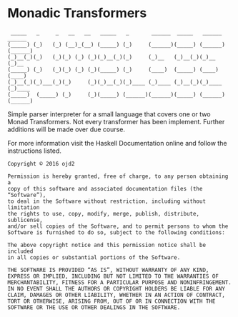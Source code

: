 # Monadic Transformers
```
 _____   _     _   __   __   _____   _       ______  _____   ______  ______ 
(_____) (_)   (_) (__)_(__) (_____) (_)     (______)(_____) (______)(______)
(_)__(_)(_)   (_)(_) (_) (_)(_)__(_)(_)     (_)__   (_)__(_)(_)__   (_)__   
(_____) (_)   (_)(_) (_) (_)(_____) (_)     (____)  (_____) (____)  (____)  
(_)__(_)(_)___(_)(_)     (_)(_)__(_)(_)____ (_)____ (_)__(_)(_)____ (_)____ 
(_____)  (_____) (_)     (_)(_____) (______)(______)(_____) (______)(______)
```

Simple parser interpreter for a small language that covers one or two Monad Transformers. Not every transformer has been implement. Further additions will be made over due course. 

For more information visit the Haskell Documentation online and follow the instructions listed.

```
Copyright © 2016 ojd2

Permission is hereby granted, free of charge, to any person obtaining a 
copy of this software and associated documentation files (the “Software”), 
to deal in the Software without restriction, including without limitation 
the rights to use, copy, modify, merge, publish, distribute, sublicense, 
and/or sell copies of the Software, and to permit persons to whom the 
Software is furnished to do so, subject to the following conditions:

The above copyright notice and this permission notice shall be included
in all copies or substantial portions of the Software.

THE SOFTWARE IS PROVIDED “AS IS”, WITHOUT WARRANTY OF ANY KIND, 
EXPRESS OR IMPLIED, INCLUDING BUT NOT LIMITED TO THE WARRANTIES OF 
MERCHANTABILITY, FITNESS FOR A PARTICULAR PURPOSE AND NONINFRINGEMENT.
IN NO EVENT SHALL THE AUTHORS OR COPYRIGHT HOLDERS BE LIABLE FOR ANY 
CLAIM, DAMAGES OR OTHER LIABILITY, WHETHER IN AN ACTION OF CONTRACT, 
TORT OR OTHERWISE, ARISING FROM, OUT OF OR IN CONNECTION WITH THE 
SOFTWARE OR THE USE OR OTHER DEALINGS IN THE SOFTWARE.
```
